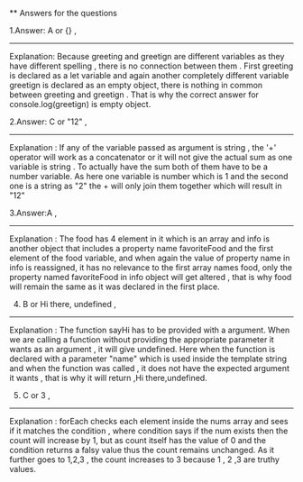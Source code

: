 ** Answers for the questions


1.Answer: A or {}  ,

---
Explanation: Because greeting and greetign are different variables as they have different spelling , there is no connection between them . First greeting is declared as a let variable and again another completely different variable greetign is declared as an empty object, there is nothing in common between greeting and greetign . That is why the correct answer for console.log(greetign) is empty object.


2.Answer: C or "12"  ,

---
Explanation : If any of the variable passed as argument is string , the '+' operator will work as a concatenator or it will not give the actual sum as one variable is string . To actually have the sum both of them have to be a number variable. As here one variable is number which is 1 and the second one is a string as "2" the + will only join them together which will result in "12"


3.Answer:A  ,

---
Explanation : The food has 4 element in it which is an array and info is another object that includes a property name favoriteFood and the first element of the food variable, and when again the value of property name in info is reassigned, it has no relevance to the first array names food, only the property named favoriteFood in info object will get altered , that is why food will remain the same as it was declared in the first place.


4. B or Hi there, undefined  , 
---

Explanation : The function sayHi has to be provided with a argument. When we are calling a function without providing the appropriate parameter it wants as an argument  , it will give undefined. Here when the function is declared with a parameter "name" which is used inside the template string and when the function was called , it does not have the expected argument it wants , that is why it will return ,Hi there,undefined.


5. C or 3 ,

---
Explanation : forEach checks each element inside the nums array and sees if it matches the condition , where condition says if the num exists then the count will increase by 1, but as count itself has the value of 0 and the condition returns a falsy value thus the count remains unchanged. As it further goes to 1,2,3 , the count increases to 3 because 1 , 2 ,3 are truthy values.
